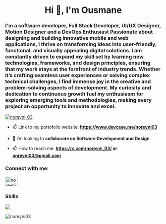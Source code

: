 <h1 align="center">Hi 👋, I'm Ousmane</h1>
<h3 >I'm a software developer, Full Stack Developer, UI/UX Designer, Motion Designer and a DevOps Enthusiast Passionate about designing and building innovative mobile and web applications, I thrive on transforming ideas into user-friendly, functional, and visually appealing digital solutions. I am constantly driven to expand my skill set by learning new technologies, frameworks, and design principles, ensuring that my work stays at the forefront of industry trends. Whether it’s crafting seamless user experiences or solving complex technical challenges, I find immense joy in the creative and problem-solving aspects of development. My curiosity and dedication to continuous growth fuel my enthusiasm for exploring emerging tools and methodologies, making every project an opportunity to innovate and excel.</h3>

<p align="left"> <a href="https://twitter.com/noreyni_03" target="blank"><img src="https://img.shields.io/twitter/follow/noreyni_03?logo=twitter&style=for-the-badge" alt="noreyni_03" /></a> </p>

- 📫 Link to my portofolio website: **https://www.devcase.me/noreyni03**
  
- 👯 I’m looking to **collaborate on Software Development and Design**

- 📫 How to reach me: **https://x.com/noreyni_03/ or onreyni03@gmail.com**

<h3 align="left">Connect with me:</h3>
<p align="left">
<a href="https://twitter.com/noreyni_03" target="blank"><img align="center" src="https://raw.githubusercontent.com/rahuldkjain/github-profile-readme-generator/master/src/images/icons/Social/twitter.svg" alt="noreyni_03" height="30" width="40" /></a>
</p>

<p align="left">
  <h3 align="left">Skills</h3>
  <a href="https://skillicons.dev">
    <img src="https://skillicons.dev/icons?i=git,kubernetes,docker,c,ae,anaconda,androidstudio,angular,ansible,aws,azure,bash,bootstrap,cpp,cassandra,cloudflare,css,dart,deno,discord,django,elasticsearch,express,fastapi,figma,firebase,flask,flutter,github,gitlab,go,gradle,graphql,htmx,ai,java,js,jenkins,kafka,kali,laravel,linux,mongodb,mysql,nestjs,nextjs,nginx,nodejs,ps,php,postgres,postman,pr,py,react,spring,supabase,terraform,ts,vue" />
  </a>
</p>

<p><img align="center" src="https://github-readme-stats.vercel.app/api/top-langs?username=noreyni03&show_icons=true&locale=en&layout=compact" alt="noreyni03" /></p>
